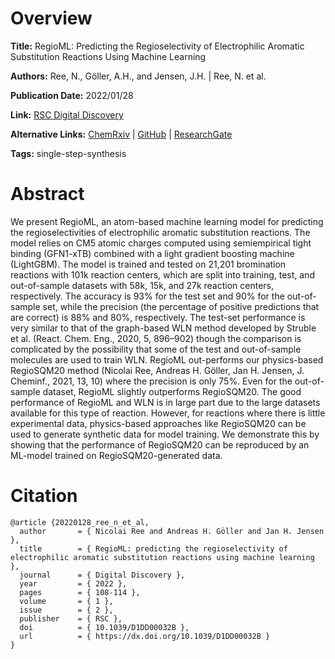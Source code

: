 # Overview
**Title:**
RegioML: Predicting the Regioselectivity of Electrophilic Aromatic Substitution Reactions Using Machine Learning

**Authors:**
Ree, N., Göller, A.H., and Jensen, J.H. |
Ree, N. et al.

**Publication Date:**
2022/01/28

**Link:**
[RSC Digital Discovery](https://pubs.rsc.org/en/content/articlelanding/2022/dd/d1dd00032b)

**Alternative Links:**
[ChemRxiv](https://chemrxiv.org/engage/chemrxiv/article-details/6142fc6965db1e0764b853b8) |
[GitHub](https://github.com/jensengroup/RegioML) |
[ResearchGate](https://www.researchgate.net/publication/358169024_RegioML_Predicting_the_regioselectivity_of_electrophilic_aromatic_substitution_reactions_using_machine_learning)

**Tags:**
single-step-synthesis


# Abstract
We present RegioML, an atom-based machine learning model for predicting the regioselectivities of electrophilic aromatic substitution reactions.
The model relies on CM5 atomic charges computed using semiempirical tight binding (GFN1-xTB) combined with a light gradient boosting machine (LightGBM).
The model is trained and tested on 21,201 bromination reactions with 101k reaction centers, which are split into training, test, and out-of-sample datasets with 58k, 15k, and 27k reaction centers, respectively.
The accuracy is 93% for the test set and 90% for the out-of-sample set, while the precision (the percentage of positive predictions that are correct) is 88% and 80%, respectively.
The test-set performance is very similar to that of the graph-based WLN method developed by Struble et al. (React. Chem. Eng., 2020, 5, 896–902) though the comparison is complicated by the possibility that some of the test and out-of-sample molecules are used to train WLN.
RegioML out-performs our physics-based RegioSQM20 method (Nicolai Ree, Andreas H. Göller, Jan H. Jensen, J. Cheminf., 2021, 13, 10) where the precision is only 75%.
Even for the out-of-sample dataset, RegioML slightly outperforms RegioSQM20.
The good performance of RegioML and WLN is in large part due to the large datasets available for this type of reaction.
However, for reactions where there is little experimental data, physics-based approaches like RegioSQM20 can be used to generate synthetic data for model training.
We demonstrate this by showing that the performance of RegioSQM20 can be reproduced by an ML-model trained on RegioSQM20-generated data.


# Citation
```
@article {20220128_ree_n_et_al,
  author       = { Nicolai Ree and Andreas H. Göller and Jan H. Jensen },
  title        = { RegioML: predicting the regioselectivity of electrophilic aromatic substitution reactions using machine learning },
  journal      = { Digital Discovery },
  year         = { 2022 },
  pages        = { 108-114 },
  volume       = { 1 },
  issue        = { 2 },
  publisher    = { RSC },
  doi          = { 10.1039/D1DD00032B },
  url          = { https://dx.doi.org/10.1039/D1DD00032B }
}
```
